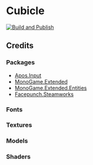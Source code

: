 # Cubicle

[![Build and Publish](https://github.com/filiphsps/Cubicle/actions/workflows/build-and-publish.yml/badge.svg?branch=master)](https://github.com/filiphsps/Cubicle/actions/workflows/build-and-publish.yml)

## Credits

### Packages

-   [Apos.Input](https://github.com/Apostolique/Apos.Input)
-   [MonoGame.Extended](https://github.com/craftworkgames/MonoGame.Extended)
-   [MonoGame.Extended.Entities](https://github.com/craftworkgames/MonoGame.Extended)
-   [Facepunch.Steamworks](https://github.com/Facepunch/Facepunch.Steamworks)

### Fonts

### Textures

### Models

### Shaders
